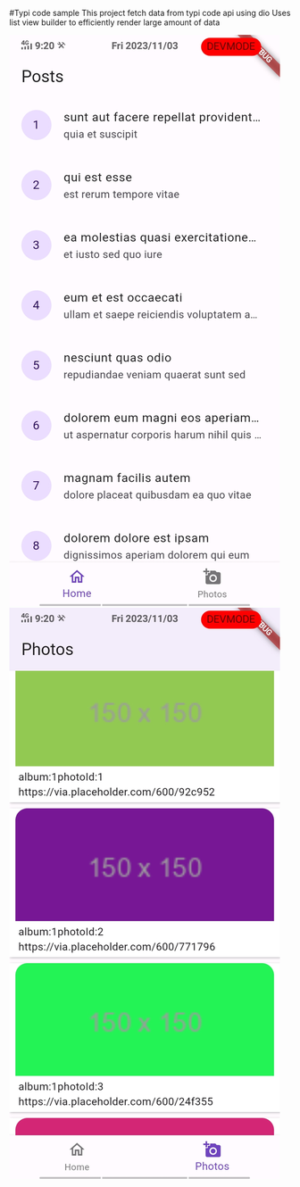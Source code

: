 
#Typi code sample
This project fetch data from typi code api using dio
Uses list view builder to efficiently render large amount of data

![alt text](https://github.com/vaishali-mukati/typi_code_sample/blob/405fd3e35c16c9869bc71461dc53c85a23914524/screenshots/Screenshot_20231103_212031.jpg)
![alt text](https://github.com/vaishali-mukati/typi_code_sample/blob/405fd3e35c16c9869bc71461dc53c85a23914524/screenshots/Screenshot_20231103_212038.jpg)